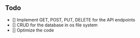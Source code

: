 ## Todo

- [] Implement GET, POST, PUT, DELETE for the API endpoints
- [] CRUD for the database in os file system
- [] Optimize the code
